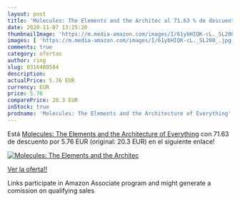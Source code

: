 ```yaml
---
layout: post
title: 'Molecules: The Elements and the Architec al 71.63 % de descuento'
date: 2020-11-07 13:25:20
thumbnailImage: 'https://m.media-amazon.com/images/I/61ybHIQK-cL._SL200_.jpg'
images: [ 'https://m.media-amazon.com/images/I/61ybHIQK-cL._SL200_.jpg' ]
comments: true
category: ofertas
author: ring
slug: 0316480584
description:
actualPrice: 5.76 EUR
currency: EUR
price: 5.76
comparePrice: 20.3 EUR
inStock: true
prodname: 'Molecules: The Elements and the Architecture of Everything'
---
```


Está [Molecules: The Elements and the Architecture of Everything](https://www.amazon.es/dp/0316480584/?tag=tolees-21) con 71.63 de descuento por 5.76 EUR (original: 20.3 EUR) en el siguiente enlace!

[![Molecules: The Elements and the Architec](https://m.media-amazon.com/images/I/61ybHIQK-cL._SL200_.jpg)](https://www.amazon.es/dp/0316480584/?tag=tolees-21)

[Ver la oferta!!](https://www.amazon.es/dp/0316480584/?tag=tolees-21)

Links participate in Amazon Associate program and might generate a comission on qualifying sales


